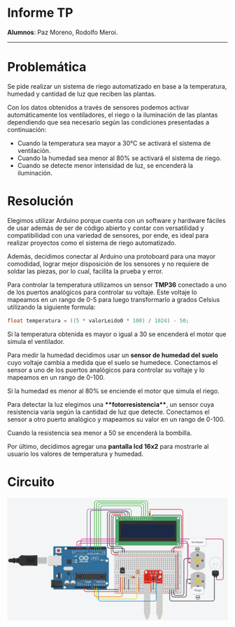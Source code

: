 # Informe TP

**Alumnos**: Paz Moreno, Rodolfo Meroi.

---

# Problemática

Se pide realizar un sistema de riego automatizado en base a la temperatura, humedad y cantidad de luz que reciben las plantas.

Con los datos obtenidos a través de sensores podemos activar automáticamente los ventiladores, el riego o la iluminación de las plantas dependiendo que sea necesario según las condiciones presentadas a continuación:

- Cuando la temperatura sea mayor a 30°C se activará el sistema de ventilación.
- Cuando la humedad sea menor al 80% se activará el sistema de riego.
- Cuando se detecte menor intensidad de luz, se encenderá la iluminación.

# Resolución

Elegimos utilizar Arduino porque cuenta con un software y hardware fáciles de usar además de ser de código abierto y contar con versatilidad y compatibilidad con una variedad de sensores, por ende, es ideal para realizar proyectos como el sistema de riego automatizado.

Además, decidimos conectar al Arduino una protoboard para una mayor comodidad, lograr mejor disposición de los sensores y no requiere de soldar las piezas, por lo cual, facilita la prueba y error.

Para controlar la temperatura utilizamos un sensor **TMP36** conectado a uno de los puertos analógicos para controlar su voltaje. Este voltaje lo mapeamos en un rango de 0-5 para luego transformarlo a grados Celsius utilizando la siguiente formula:

```cpp
float temperatura = ((5 * valorLeido0 * 100) / 1024) - 50;
```

Si la temperatura obtenida es mayor o igual a 30 se encenderá el motor que simula el ventilador.

Para medir la humedad decidimos usar un **sensor de humedad del suelo** cuyo voltaje cambia a medida que el suelo se humedece. Conectamos el sensor a uno de los puertos analógicos para controlar su voltaje y lo mapeamos en un rango de 0-100.

Si la humedad es menor al 80% se enciende el motor que simula el riego.

Para detectar la luz elegimos una ****\*\*****fotorresistencia****\*\*****, un sensor cuya resistencia varía según la cantidad de luz que detecte. Conectamos el sensor a otro puerto analógico y mapeamos su valor en un rango de 0-100.

Cuando la resistencia sea menor a 50 se encenderá la bombilla.

Por último, decidimos agregar una **pantalla lcd 16x2** para mostrarle al usuario los valores de temperatura y humedad.

# Circuito

![Untitled](images/circuit.png)
